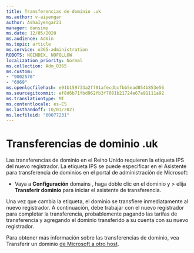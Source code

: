 ```yaml
---
title: Transferencias de dominio .uk
ms.author: v-aiyengar
author: AshaIyengar21
manager: dansimp
ms.date: 12/05/2020
ms.audience: Admin
ms.topic: article
ms.service: o365-administration
ROBOTS: NOINDEX, NOFOLLOW
localization_priority: Normal
ms.collection: Adm_O365
ms.custom:
- "9002570"
- "6969"
ms.openlocfilehash: e91b159733a2ff01afecdbcfbb5ead854b853e56
ms.sourcegitcommit: ef8d6b71fbd962fb3f7081b21724e67a91111a92
ms.translationtype: MT
ms.contentlocale: es-ES
ms.lasthandoff: 10/01/2021
ms.locfileid: "60077231"
---
```

# <a name="uk-domain-transfers"></a>Transferencias de dominio .uk

Las transferencias de dominio en el Reino Unido requieren la etiqueta IPS del nuevo registrador. La etiqueta IPS se puede especificar en el Asistente para transferencia de dominios en el portal de administración de Microsoft:

- Vaya a **Configuración** domains , haga doble clic en el dominio y  >  elija **Transferir dominio** para iniciar el asistente de transferencia.

Una vez que cambia la etiqueta, el dominio se transfiere inmediatamente al nuevo registrador. A continuación, debe trabajar con el nuevo registrador para completar la transferencia, probablemente pagando las tarifas de transferencia y agregando el dominio transferido a su cuenta con su nuevo registrador.

Para obtener más información sobre las transferencias de dominio, vea Transferir un dominio [de Microsoft a otro host](https://docs.microsoft.com/microsoft-365/admin/get-help-with-domains/transfer-a-domain-from-microsoft-to-another-host).
